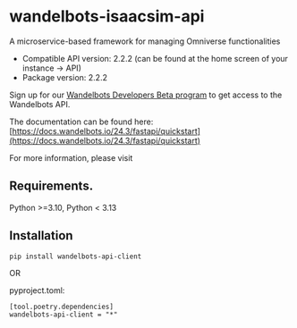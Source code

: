 # wandelbots-isaacsim-api
A microservice-based framework for managing Omniverse functionalities
- Compatible API version: 2.2.2 (can be found at the home screen of your instance -> API)
- Package version: 2.2.2

Sign up for our [Wandelbots Developers Beta program](https://www.wandelbots.com/developers-beta) to get access to the Wandelbots API.

The documentation can be found here: [https://docs.wandelbots.io/24.3/fastapi/quickstart](https://docs.wandelbots.io/24.3/fastapi/quickstart)

For more information, please visit []()

## Requirements.
Python >=3.10, Python < 3.13

## Installation
```
pip install wandelbots-api-client
```

OR

pyproject.toml:
```
[tool.poetry.dependencies]
wandelbots-api-client = "*"
```



